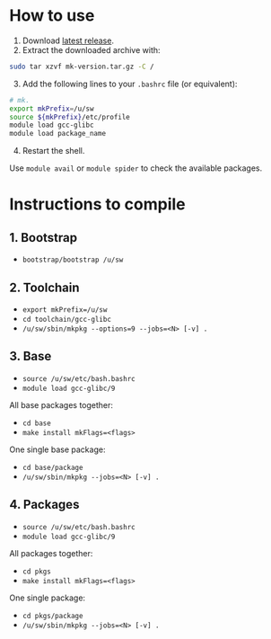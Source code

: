 # How to use
1. Download [latest release](https://github.com/elauksap/mk/releases).
2. Extract the downloaded archive with:
```bash
sudo tar xzvf mk-version.tar.gz -C /
```
3. Add the following lines to your `.bashrc` file (or equivalent):
```bash
# mk.
export mkPrefix=/u/sw
source ${mkPrefix}/etc/profile
module load gcc-glibc
module load package_name
```
4. Restart the shell.

Use `module avail` or `module spider` to check the available packages.


# Instructions to compile

## 1. Bootstrap
- `bootstrap/bootstrap /u/sw`


## 2. Toolchain
- `export mkPrefix=/u/sw`
- `cd toolchain/gcc-glibc`
- `/u/sw/sbin/mkpkg --options=9 --jobs=<N> [-v] .`


## 3. Base
- `source /u/sw/etc/bash.bashrc`
- `module load gcc-glibc/9`

All base packages together:
- `cd base`
- `make install mkFlags=<flags>`

One single base package:
- `cd base/package`
- `/u/sw/sbin/mkpkg --jobs=<N> [-v] .`


## 4. Packages
- `source /u/sw/etc/bash.bashrc`
- `module load gcc-glibc/9`

All packages together:
- `cd pkgs`
- `make install mkFlags=<flags>`

One single package:
- `cd pkgs/package`
- `/u/sw/sbin/mkpkg --jobs=<N> [-v] .`
